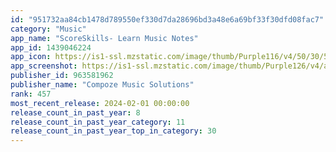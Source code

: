 ```yaml
---
id: "951732aa84cb1478d789550ef330d7da28696bd3a48e6a69bf33f30dfd08fac7"
category: "Music"
app_name: "ScoreSkills- Learn Music Notes"
app_id: 1439046224
app_icon: https://is1-ssl.mzstatic.com/image/thumb/Purple116/v4/50/30/5b/50305b00-ff52-a9e4-d008-93aad99f6676/AppIcon-alt1-0-0-1x_U007emarketing-0-7-0-85-220.png/1024x1024bb.png
app_screenshot: https://is1-ssl.mzstatic.com/image/thumb/Purple126/v4/a2/4e/c9/a24ec92c-e76f-40a4-d408-3d3154b0e522/38c65c69-d565-46b0-bcf5-903ac9341bcd_EN_6_5_-_1__U2013_2@3x.png/1242x2688bb.png
publisher_id: 963581962
publisher_name: "Compoze Music Solutions"
rank: 457
most_recent_release: 2024-02-01 00:00:00
release_count_in_past_year: 8
release_count_in_past_year_category: 11
release_count_in_past_year_top_in_category: 30
---
```

